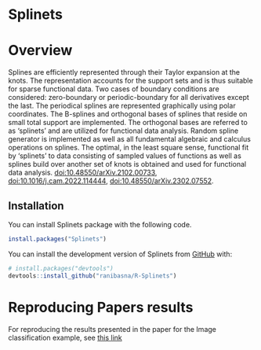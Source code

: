 
<!-- README.md is generated from README.Rmd. Please edit that file -->

# Splinets

<!-- badges: start -->
<!-- badges: end -->

# Overview

Splines are efficiently represented through their Taylor expansion at
the knots. The representation accounts for the support sets and is thus
suitable for sparse functional data. Two cases of boundary conditions
are considered: zero-boundary or periodic-boundary for all derivatives
except the last. The periodical splines are represented graphically
using polar coordinates. The B-splines and orthogonal bases of splines
that reside on small total support are implemented. The orthogonal bases
are referred to as ‘splinets’ and are utilized for functional data
analysis. Random spline generator is implemented as well as all
fundamental algebraic and calculus operations on splines. The optimal,
in the least square sense, functional fit by ‘splinets’ to data
consisting of sampled values of functions as well as splines build over
another set of knots is obtained and used for functional data analysis.
<doi:10.48550/arXiv.2102.00733>, <doi:10.1016/j.cam.2022.114444>,
<doi:10.48550/arXiv.2302.07552>.

## Installation

You can install Splinets package with the following code.

``` r
install.packages("Splinets")
```

You can install the development version of Splinets from
[GitHub](https://github.com/) with:

``` r
# install.packages("devtools")
devtools::install_github("ranibasna/R-Splinets")
```

# Reproducing Papers results

For reproducing the results presented in the paper for the Image
classification example, see [this
link](https://ranibasna.github.io/R-Splinets/articles/ImageClassification.html)
